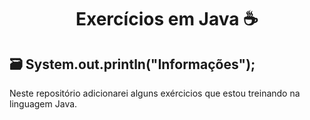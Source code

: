 <h1 align="center">Exercícios em Java ☕</h1>

## :card_file_box: System.out.println("Informações");
Neste repositório adicionarei alguns exércicios que estou treinando na linguagem Java.
